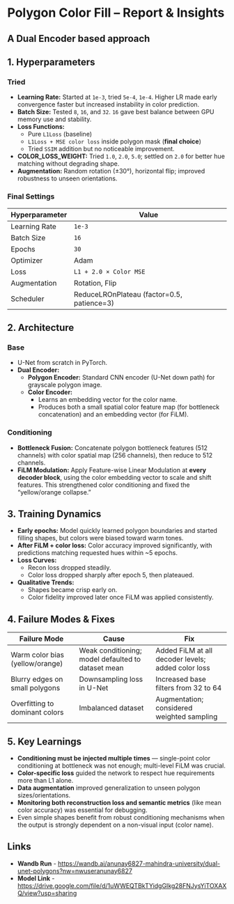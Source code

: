 # Polygon Color Fill – Report & Insights

## A Dual Encoder based approach 
## 1. Hyperparameters
### Tried
- **Learning Rate:** Started at `1e-3`, tried `5e-4`, `1e-4`. Higher LR made early convergence faster but increased instability in color prediction.
- **Batch Size:** Tested `8`, `16`, and `32`. `16` gave best balance between GPU memory use and stability.
- **Loss Functions:**
  - Pure `L1Loss` (baseline)
  - `L1Loss + MSE color loss` inside polygon mask (**final choice**)
  - Tried `SSIM` addition but no noticeable improvement.
- **COLOR_LOSS_WEIGHT:** Tried `1.0`, `2.0`, `5.0`; settled on `2.0` for better hue matching without degrading shape.
- **Augmentation:** Random rotation (±30°), horizontal flip; improved robustness to unseen orientations.

### Final Settings
| Hyperparameter         | Value       |
|------------------------|-------------|
| Learning Rate          | `1e-3`      |
| Batch Size             | `16`        |
| Epochs                 | `30`        |
| Optimizer              | Adam        |
| Loss                   | `L1 + 2.0 × Color MSE` |
| Augmentation           | Rotation, Flip |
| Scheduler              | ReduceLROnPlateau (factor=0.5, patience=3) |

## 2. Architecture
### Base
- U-Net from scratch in PyTorch.
- **Dual Encoder:**
  - **Polygon Encoder:** Standard CNN encoder (U-Net down path) for grayscale polygon image.
  - **Color Encoder:** 
    - Learns an embedding vector for the color name.
    - Produces both a small spatial color feature map (for bottleneck concatenation) and an embedding vector (for FiLM).

### Conditioning
- **Bottleneck Fusion:** Concatenate polygon bottleneck features (512 channels) with color spatial map (256 channels), then reduce to 512 channels.
- **FiLM Modulation:** Apply Feature-wise Linear Modulation at **every decoder block**, using the color embedding vector to scale and shift features. This strengthened color conditioning and fixed the “yellow/orange collapse.”

## 3. Training Dynamics
- **Early epochs:** Model quickly learned polygon boundaries and started filling shapes, but colors were biased toward warm tones.
- **After FiLM + color loss:** Color accuracy improved significantly, with predictions matching requested hues within ~5 epochs.
- **Loss Curves:** 
  - Recon loss dropped steadily.
  - Color loss dropped sharply after epoch 5, then plateaued.
- **Qualitative Trends:**
  - Shapes became crisp early on.
  - Color fidelity improved later once FiLM was applied consistently.

## 4. Failure Modes & Fixes
| Failure Mode | Cause | Fix |
|--------------|-------|-----|
| Warm color bias (yellow/orange) | Weak conditioning; model defaulted to dataset mean | Added FiLM at all decoder levels; added color loss |
| Blurry edges on small polygons | Downsampling loss in U-Net | Increased base filters from 32 to 64 |
| Overfitting to dominant colors | Imbalanced dataset | Augmentation; considered weighted sampling |

## 5. Key Learnings
- **Conditioning must be injected multiple times** — single-point color conditioning at bottleneck was not enough; multi-level FiLM was crucial.
- **Color-specific loss** guided the network to respect hue requirements more than L1 alone.
- **Data augmentation** improved generalization to unseen polygon sizes/orientations.
- **Monitoring both reconstruction loss and semantic metrics** (like mean color accuracy) was essential for debugging.
- Even simple shapes benefit from robust conditioning mechanisms when the output is strongly dependent on a non-visual input (color name).

## Links
- **Wandb Run** - https://wandb.ai/anunay6827-mahindra-university/dual-unet-polygons?nw=nwuseranunay6827
- **Model Link** - https://drive.google.com/file/d/1uWWEQTBkTYidgGIkg28FNJysYiTOXAXQ/view?usp=sharing
